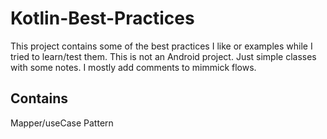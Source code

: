 # Kotlin-Best-Practices

This project contains some of the best practices I like or examples while I tried to learn/test them. This is not an Android project. Just simple classes with some notes. I mostly add comments to mimmick flows.

Contains
-
Mapper/useCase Pattern
